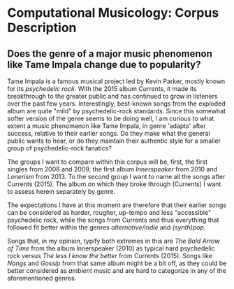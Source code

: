 # Computational Musicology: Corpus Description

## Does the genre of a major music phenomenon like Tame Impala change due to popularity?

Tame Impala is a famous musical project led by Kevin Parker, mostly known for its *psychedelic rock*. With the 2015 album *Currents*, it made its breakthrough to the greater public and has continued to grow in listeners over the past few years. Interestingly, best-known songs from the exploded album are quite "mild" by psychedelic-rock standards. Since this somewhat softer version of the genre seems to be doing well, I am curious to what extent a music phenomenon like Tame Impala, in genre 'adapts' after success, relative to their earlier songs. Do they make what the general public wants to hear, or do they maintain their authentic style for a smaller group of psychedelic-rock fanatics?

The groups I want to compare within this corpus will be, first, the first singles from 2008 and 2009, the first album *Innerspeaker* from 2010 and *Lonerism* from 2013. To the second group I want to name all the songs after Currents (2015). The album on which they broke through (Currents) I want to assess herein separately by genre. 

The expectations I have at this moment are therefore that their earlier songs can be considered as harder, rougher, up-tempo and less "accessible" psychedelic rock, while the songs from Currents and thus everything that followed fit better within the genres *alternative/indie* and *(synth)pop*.

Songs that, in my opinion, typify both extremes in this are *The Bold Arrow of Time* from the album Innerspeaker (2010) as typical hard psychedelic rock versus *The less I know the better* from Currents (2015). Songs like *Nangs* and *Gossip* from that same album might be a bit off, as they could be better considered as *ambient music* and are hard to categorize in any of the aforementioned genres.
